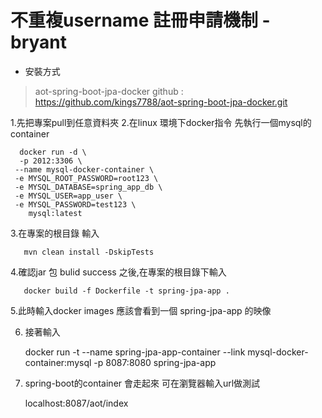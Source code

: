 不重複username 註冊申請機制 -bryant
===============

* 安裝方式

>aot-spring-boot-jpa-docker 
>github : https://github.com/kings7788/aot-spring-boot-jpa-docker.git

 1.先把專案pull到任意資料夾
 2.在linux 環境下docker指令 先執行一個mysql的container

      docker run -d \
      -p 2012:3306 \
     --name mysql-docker-container \
     -e MYSQL_ROOT_PASSWORD=root123 \
     -e MYSQL_DATABASE=spring_app_db \
     -e MYSQL_USER=app_user \
     -e MYSQL_PASSWORD=test123 \
        mysql:latest


 3.在專案的根目錄 輸入  

	
       mvn clean install -DskipTests

   
  

 4.確認jar 包 bulid success 之後,在專案的根目錄下輸入


       docker build -f Dockerfile -t spring-jpa-app .



 5.此時輸入docker images 應該會看到一個 spring-jpa-app 的映像


 6. 接著輸入


       docker run -t --name spring-jpa-app-container --link mysql-docker-container:mysql -p 8087:8080 spring-jpa-app


 7. spring-boot的container 會走起來 可在瀏覽器輸入url做測試

       
       localhost:8087/aot/index



